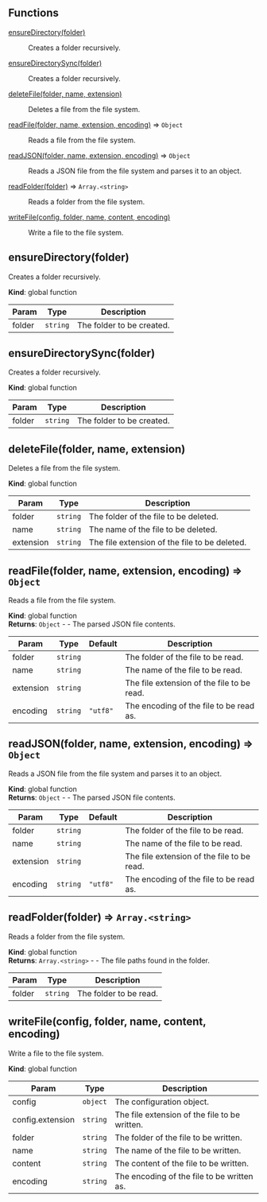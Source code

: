 ## Functions

<dl>
<dt><a href="#ensureDirectory">ensureDirectory(folder)</a></dt>
<dd><p>Creates a folder recursively.</p>
</dd>
<dt><a href="#ensureDirectorySync">ensureDirectorySync(folder)</a></dt>
<dd><p>Creates a folder recursively.</p>
</dd>
<dt><a href="#deleteFile">deleteFile(folder, name, extension)</a></dt>
<dd><p>Deletes a file from the file system.</p>
</dd>
<dt><a href="#readFile">readFile(folder, name, extension, encoding)</a> ⇒ <code>Object</code></dt>
<dd><p>Reads a file from the file system.</p>
</dd>
<dt><a href="#readJSON">readJSON(folder, name, extension, encoding)</a> ⇒ <code>Object</code></dt>
<dd><p>Reads a JSON file from the file system and parses it to an object.</p>
</dd>
<dt><a href="#readFolder">readFolder(folder)</a> ⇒ <code>Array.&lt;string&gt;</code></dt>
<dd><p>Reads a folder from the file system.</p>
</dd>
<dt><a href="#writeFile">writeFile(config, folder, name, content, encoding)</a></dt>
<dd><p>Write a file to the file system.</p>
</dd>
</dl>

<a name="ensureDirectory"></a>

## ensureDirectory(folder)
Creates a folder recursively.

**Kind**: global function  

| Param | Type | Description |
| --- | --- | --- |
| folder | <code>string</code> | The folder to be created. |

<a name="ensureDirectorySync"></a>

## ensureDirectorySync(folder)
Creates a folder recursively.

**Kind**: global function  

| Param | Type | Description |
| --- | --- | --- |
| folder | <code>string</code> | The folder to be created. |

<a name="deleteFile"></a>

## deleteFile(folder, name, extension)
Deletes a file from the file system.

**Kind**: global function  

| Param | Type | Description |
| --- | --- | --- |
| folder | <code>string</code> | The folder of the file to be deleted. |
| name | <code>string</code> | The name of the file to be deleted. |
| extension | <code>string</code> | The file extension of the file to be deleted. |

<a name="readFile"></a>

## readFile(folder, name, extension, encoding) ⇒ <code>Object</code>
Reads a file from the file system.

**Kind**: global function  
**Returns**: <code>Object</code> - - The parsed JSON file contents.  

| Param | Type | Default | Description |
| --- | --- | --- | --- |
| folder | <code>string</code> |  | The folder of the file to be read. |
| name | <code>string</code> |  | The name of the file to be read. |
| extension | <code>string</code> |  | The file extension of the file to be read. |
| encoding | <code>string</code> | <code>&quot;utf8&quot;</code> | The encoding of the file to be read as. |

<a name="readJSON"></a>

## readJSON(folder, name, extension, encoding) ⇒ <code>Object</code>
Reads a JSON file from the file system and parses it to an object.

**Kind**: global function  
**Returns**: <code>Object</code> - - The parsed JSON file contents.  

| Param | Type | Default | Description |
| --- | --- | --- | --- |
| folder | <code>string</code> |  | The folder of the file to be read. |
| name | <code>string</code> |  | The name of the file to be read. |
| extension | <code>string</code> |  | The file extension of the file to be read. |
| encoding | <code>string</code> | <code>&quot;utf8&quot;</code> | The encoding of the file to be read as. |

<a name="readFolder"></a>

## readFolder(folder) ⇒ <code>Array.&lt;string&gt;</code>
Reads a folder from the file system.

**Kind**: global function  
**Returns**: <code>Array.&lt;string&gt;</code> - - The file paths found in the folder.  

| Param | Type | Description |
| --- | --- | --- |
| folder | <code>string</code> | The folder to be read. |

<a name="writeFile"></a>

## writeFile(config, folder, name, content, encoding)
Write a file to the file system.

**Kind**: global function  

| Param | Type | Description |
| --- | --- | --- |
| config | <code>object</code> | The configuration object. |
| config.extension | <code>string</code> | The file extension of the file to be written. |
| folder | <code>string</code> | The folder of the file to be written. |
| name | <code>string</code> | The name of the file to be written. |
| content | <code>string</code> | The content of the file to be written. |
| encoding | <code>string</code> | The encoding of the file to be written as. |


